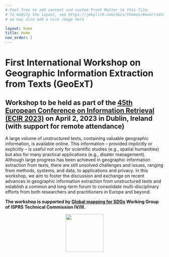 ```yaml
---
# Feel free to add content and custom Front Matter to this file.
# To modify the layout, see https://jekyllrb.com/docs/themes/#overriding-theme-defaults
# we may also add a nice image here

layout: home
title: Home
nav_order: 1
---
```


# First International Workshop on Geographic Information Extraction from Texts (GeoExT)

## Workshop to be held as part of the [45th European Conference on Information Retrieval (ECIR 2023)](https://ecir2023.org/) on April 2, 2023 in Dublin, Ireland (with support for remote attendance)



A large volume of unstructured texts, containing valuable geographic information, is available online. This information – provided implicitly or explicitly – is useful not only for scientific studies (e.g., spatial humanities) but also for many practical applications (e.g., disater management). Although large progress has been achieved in geographic information extraction from texts, there are still unsolved challenges and issues, ranging from methods, systems, and data, to applications and privacy. In this workshop, we aim to foster the discussion and exchange on recent advances in geographic information extraction from unstructured texts and establish a common and long-term forum to consolidate multi-disciplinary efforts from both researchers and practitioners in Europe and beyond.

<Strong> The workshop is supported by [Global mapping for SDGs](https://www2.isprs.org/commissions/comm4/icwg-4-3/) Working Group of ISPRS Technical Commission IV/III. </Strong>


<p align="center">
<a>
 <img src="{{site.baseurl}}/figure/isprs_logo.jpg" width="120"></a>
</p>

